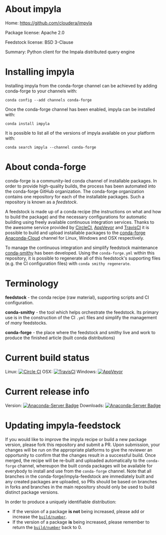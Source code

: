 About impyla
============

Home: https://github.com/cloudera/impyla

Package license: Apache 2.0

Feedstock license: BSD 3-Clause

Summary: Python client for the Impala distributed query engine



Installing impyla
=================

Installing impyla from the conda-forge channel can be achieved by adding conda-forge to your channels with:

```
conda config --add channels conda-forge
```

Once the conda-forge channel has been enabled, impyla can be installed with:

```
conda install impyla
```

It is possible to list all of the versions of impyla available on your platform with:

```
conda search impyla --channel conda-forge
```


About conda-forge
=================

conda-forge is a community-led conda channel of installable packages.
In order to provide high-quality builds, the process has been automated into the
conda-forge GitHub organization. The conda-forge organization contains one repository
for each of the installable packages. Such a repository is known as a *feedstock*.

A feedstock is made up of a conda recipe (the instructions on what and how to build
the package) and the necessary configurations for automatic building using freely
available continuous integration services. Thanks to the awesome service provided by
[CircleCI](https://circleci.com/), [AppVeyor](http://www.appveyor.com/)
and [TravisCI](https://travis-ci.org/) it is possible to build and upload installable
packages to the [conda-forge](https://anaconda.org/conda-forge)
[Anaconda-Cloud](http://docs.anaconda.org/) channel for Linux, Windows and OSX respectively.

To manage the continuous integration and simplify feedstock maintenance
[conda-smithy](http://github.com/conda-forge/conda-smithy) has been developed.
Using the ``conda-forge.yml`` within this repository, it is possible to regenerate all of
this feedstock's supporting files (e.g. the CI configuration files) with ``conda smithy regenerate``.


Terminology
===========

**feedstock** - the conda recipe (raw material), supporting scripts and CI configuration.

**conda-smithy** - the tool which helps orchestrate the feedstock.
                   Its primary use is in the construction of the CI ``.yml`` files
                   and simplify the management of *many* feedstocks.

**conda-forge** - the place where the feedstock and smithy live and work to
                  produce the finished article (built conda distributions)

Current build status
====================

Linux: [![Circle CI](https://circleci.com/gh/conda-forge/impyla-feedstock.svg?style=shield)](https://circleci.com/gh/conda-forge/impyla-feedstock)
OSX: [![TravisCI](https://travis-ci.org/conda-forge/impyla-feedstock.svg?branch=master)](https://travis-ci.org/conda-forge/impyla-feedstock)
Windows: [![AppVeyor](https://ci.appveyor.com/api/projects/status/github/conda-forge/impyla-feedstock?svg=True)](https://ci.appveyor.com/project/conda-forge/impyla-feedstock/branch/master)

Current release info
====================
Version: [![Anaconda-Server Badge](https://anaconda.org/conda-forge/impyla/badges/version.svg)](https://anaconda.org/conda-forge/impyla)
Downloads: [![Anaconda-Server Badge](https://anaconda.org/conda-forge/impyla/badges/downloads.svg)](https://anaconda.org/conda-forge/impyla)


Updating impyla-feedstock
=========================

If you would like to improve the impyla recipe or build a new
package version, please fork this repository and submit a PR. Upon submission,
your changes will be run on the appropriate platforms to give the reviewer an
opportunity to confirm that the changes result in a successful build. Once
merged, the recipe will be re-built and uploaded automatically to the
`conda-forge` channel, whereupon the built conda packages will be available for
everybody to install and use from the `conda-forge` channel.
Note that all branches in the conda-forge/impyla-feedstock are
immediately built and any created packages are uploaded, so PRs should be based
on branches in forks and branches in the main repository should only be used to
build distinct package versions.

In order to produce a uniquely identifiable distribution:
 * If the version of a package **is not** being increased, please add or increase
   the [``build/number``](http://conda.pydata.org/docs/building/meta-yaml.html#build-number-and-string).
 * If the version of a package **is** being increased, please remember to return
   the [``build/number``](http://conda.pydata.org/docs/building/meta-yaml.html#build-number-and-string)
   back to 0.
